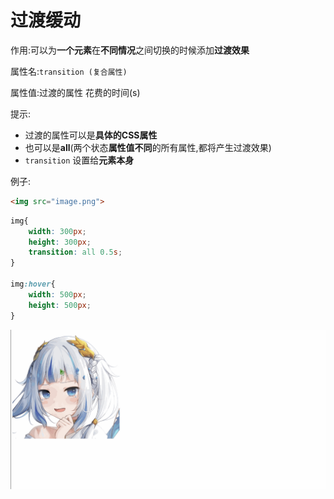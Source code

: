 # 过渡缓动

作用:可以为**一个元素**在**不同情况**之间切换的时候添加**过渡效果**

属性名:`transition (复合属性)`

属性值:过渡的属性 花费的时间(s)

提示:

* 过渡的属性可以是**具体的CSS属性**
* 也可以是**all**(两个状态**属性值不同**的所有属性,都将产生过渡效果)
* `transition` 设置给**元素本身**

例子:

```html
<img src="image.png">
```

```css
img{
    width: 300px;
    height: 300px;
    transition: all 0.5s;
}

img:hover{
    width: 500px;
    height: 500px;
}
```

![7653b8f8ec068ee201071c2445fff13c4a0da919](Assets/7653b8f8ec068ee201071c2445fff13c4a0da919.gif)
